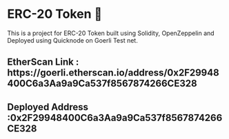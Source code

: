# ERC-20 Token :rocket:

This is a project for ERC-20 Token built using Solidity, OpenZeppelin and Deployed using Quicknode on Goerli Test net.

<h2> EtherScan Link : https://goerli.etherscan.io/address/0x2F29948400C6a3Aa9a9Ca537f8567874266CE328</h2>

<h2> Deployed Address :0x2F29948400C6a3Aa9a9Ca537f8567874266CE328 </h2>
